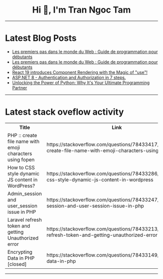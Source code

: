 <h1 align="center">Hi 👋, I'm Tran Ngoc Tam</h1>

---

# Latest Blog Posts 
<!-- BLOG-POST-LIST:START -->
- [Les premiers pas dans le monde du Web : Guide de programmation pour débutants](https://dev.to/patricekalwira/les-premiers-pas-dans-le-monde-du-web-guide-de-programmation-pour-debutants-39o8)
- [Les premiers pas dans le monde du Web : Guide de programmation pour débutants](https://dev.to/patricekalwira/les-premiers-pas-dans-le-monde-du-web-guide-de-programmation-pour-debutants-1db6)
- [React 19 introduces Component Rendering with the Magic of &quot;use&quot;!](https://dev.to/respect17/react-19-introduces-component-rendering-with-the-magic-of-use-2cah)
- [ASP.NET 8 - Authentication and Authorization in 7 steps.](https://dev.to/vinicius_estevam/aspnet-8-authentication-and-authorization-3426)
- [Unlocking the Power of Python: Why It&#39;s Your Ultimate Programming Partner](https://dev.to/naveendongrecode/unlocking-the-power-of-python-why-its-your-ultimate-programming-partner-5gn3)
<!-- BLOG-POST-LIST:END -->

---

# Latest stack oveflow activity
<table>
  <tr><th>Title</th><th>Link</th></tr>
  <!-- STACKOVERFLOW:START --><tr><td>PHP :: create file name with emoji characters using fopen</td><td>https://stackoverflow.com/questions/78433417/php-create-file-name-with-emoji-characters-using-fopen</td></tr><tr><td>How to CSS style dynamic JS content in WordPress?</td><td>https://stackoverflow.com/questions/78433286/how-to-css-style-dynamic-js-content-in-wordpress</td></tr><tr><td>Admin_session and user_session issue in PHP</td><td>https://stackoverflow.com/questions/78433247/admin-session-and-user-session-issue-in-php</td></tr><tr><td>Laravel refresh token and getting Unauthorized error</td><td>https://stackoverflow.com/questions/78433213/laravel-refresh-token-and-getting-unauthorized-error</td></tr><tr><td>Encrypting Data in PHP [closed]</td><td>https://stackoverflow.com/questions/78433149/encrypting-data-in-php</td></tr><!-- STACKOVERFLOW:END -->
</table>

---


